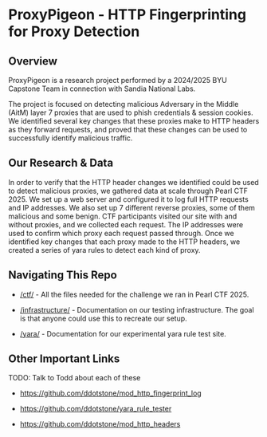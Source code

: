 # ProxyPigeon - HTTP Fingerprinting for Proxy Detection

## Overview

ProxyPigeon is a research project performed by a 2024/2025 BYU Capstone Team in connection with Sandia National Labs.  

The project is focused on detecting malicious Adversary in the Middle (AitM) layer 7 proxies that are used to phish credentials & session cookies. We identified several key changes that these proxies make to HTTP headers as they forward requests, and proved that these changes can be used to successfully identify malicious traffic. 

## Our Research & Data

In order to verify that the HTTP header changes we identified could be used to detect malicious proxies, we gathered data at scale through Pearl CTF 2025. We set up a web server and configured it to log full HTTP requests and IP addresses. We also set up 7 different reverse proxies, some of them malicious and some benign. CTF participants visited our site with and without proxies, and we collected each request. The IP addresses were used to confirm which proxy each request passed through. Once we identified key changes that each proxy made to the HTTP headers, we created a series of yara rules to detect each kind of proxy. 

## Navigating This Repo

* [/ctf/](./ctf/) - All the files needed for the challenge we ran in Pearl CTF 2025.  

* [/infrastructure/](./infrastructure/) - Documentation on our testing infrastructure. The goal is that anyone could use this to recreate our setup.  

* [/yara/](./yara/) - Documentation for our experimental yara rule test site.  

## Other Important Links

TODO: Talk to Todd about each of these

* https://github.com/ddotstone/mod_http_fingerprint_log

* https://github.com/ddotstone/yara_rule_tester

* https://github.com/ddotstone/mod_http_headers